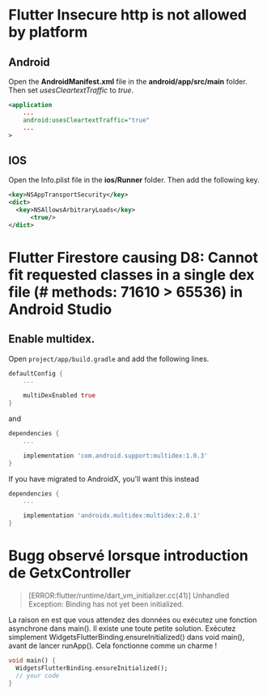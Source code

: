 # Flutter Insecure http is not allowed by platform
## Android
Open the **AndroidManifest.xml** file in the **android/app/src/main** folder. Then set *usesCleartextTraffic* to *true*.

```xml
<application
    ...
    android:usesCleartextTraffic="true"
    ...
>
```

## IOS
Open the Info.plist file in the **ios/Runner** folder. Then add the following key.
```xml
<key>NSAppTransportSecurity</key>
<dict>
  <key>NSAllowsArbitraryLoads</key>
      <true/>
</dict>
```
# Flutter Firestore causing D8: Cannot fit requested classes in a single dex file (# methods: 71610 > 65536) in Android Studio
## Enable multidex.

Open `project/app/build.gradle` and add the following lines.

```dart
defaultConfig {
    ...

    multiDexEnabled true
}
```
and
```dart
dependencies {
    ...

    implementation 'com.android.support:multidex:1.0.3'
}
```

If you have migrated to AndroidX, you'll want this instead 

```dart
dependencies {
    ...

    implementation 'androidx.multidex:multidex:2.0.1'
}
```

# Bugg observé lorsque introduction de GetxController

> [ERROR:flutter/runtime/dart_vm_initializer.cc(41)] Unhandled Exception: Binding has not yet been initialized.

La raison en est que vous attendez des données ou exécutez une fonction asynchrone dans main().
Il existe une toute petite solution. Exécutez simplement WidgetsFlutterBinding.ensureInitialized() dans void main(), avant de lancer runApp(). Cela fonctionne comme un charme !
```dart
void main() {
  WidgetsFlutterBinding.ensureInitialized();
  // your code
}
```

